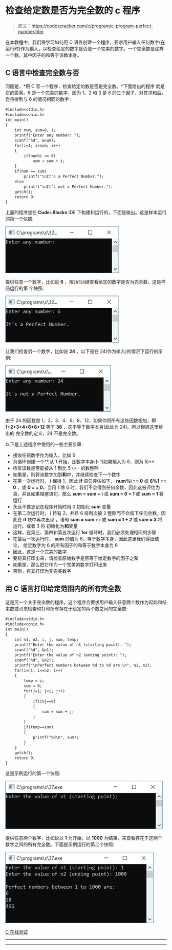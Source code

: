 # 检查给定数是否为完全数的 c 程序

> 原文：<https://codescracker.com/c/program/c-program-perfect-number.htm>

在本教程中，我们将学习如何用 C 语言创建一个程序，要求用户输入任何数字(在运行时)作为输入，以检查给定的数字是否是一个完美的数字。一个完全数是这样一个数，其中因子的和等于该数本身。

## C 语言中检查完全数与否

问题是，*用 C 写一个程序，检查给定的数是否是完全数。*下面给出的程序 就是它的答案。6 是一个完美的数字，因为 1、2 和 3 是 6 的三个因子，对其求和后，您将得到与 6 的情况相同的数字 :

```
#include<stdio.h>
#include<conio.h>
int main()
{
    int num, sum=0, i;
    printf("Enter any number: ");
    scanf("%d", &num);
    for(i=1; i<num; i++)
    {
        if(num%i == 0)
            sum = sum + i;
    }
    if(num == sum)
        printf("\nIt's a Perfect Number.");
    else
        printf("\nIt's not a Perfect Number.");
    getch();
    return 0;
}
```

上面的程序是在 **Code::Blocks** IDE 下构建和运行的，下面是输出。这是样本运行的第一个快照:

![c program check perfect number](img/c310519b031dde3631fad578d87eadf8.png)

提供任意一个数字，比如说 **6** ，按`ENTER`键查看给定的数字是否为完全数。这是样品运行的第 个快照:

![c program perfect number or not](img/5d98b2eaec927851f8bace6983cf5a54.png)

让我们检查另一个数字，比如说 **24** 。以下是在 24(作为输入)的情况下运行的示例:

![check perfect number or not](img/81391e8ac52c0625bdf2c852d7f3b3a8.png)

由于 24 的因数是 1、2、3、4、6、8、12，如果你将所有这些因数相加，即 **1+2+3+4+6+8+12** 等于 **36** ，这不等于数字本身(此处为 24)。所以根据这里给出的 完全数的定义，24 不是完全数。

以下是上述程序中使用的一些主要步骤:

*   接收任何数字作为输入，比如 6
*   为循环创建一个**,从 1 开始，比数字本身小 1(如果输入为 6，则为 5)**
*   检查该数是否能被从 1 到比 5 小一的数整除
*   如果是，则将该数字加到**和**中，并继续检查下一个数字
*   在第一次运行时， **i** 保持 1，因此 **if** 语句评估如下， **num%i == 0** 或 **6%1 == 0** ，或 **0 = = 0**。当用 1 除 6 时，我们不会得到任何余数，因此这被评估为真，并且如果阻塞语句，那么 **sum = sum + i** 或 **sum = 0 + 1** 或 **sum = 1** 将运行
*   永远不要忘记在程序开始时用 0 初始化 **sum** 变量
*   在第二次运行时， **i** 持有 2，并且 6 将再次被 2 整除而不会留下任何余数，因此在 **if** 块中再次出现 ，语句 **sum = sum + i** 或 **sum = 1 + 2** 或 **sum = 3** 将运行。或者 3 将 初始化为**和**变量
*   这样，在第三、第四和第五次运行 **for** 循环时，我们必须处理相同的步骤
*   在最后一次运行时， **sum** 的值为 6，等于数字本身，因此这里我们得出结论， 给定数字为 6 的所有因子的和等于数字本身为 6
*   因此，这是一个完美的数字
*   要将其打印出来，请检查原始数字是否等于给定数字的因子之和
*   如果是，那么把它作为一个完美的数字打印出来
*   否则，将其打印为非完美数字

## 用 C 语言打印给定范围内的所有完全数

这是另一个关于完全数的程序。这个程序会要求用户输入任意两个数作为起始和结束数或点来检查和打印所有存在于给定的两个数之间的完全数:

```
#include<stdio.h>
#include<conio.h>
int main()
{
    int n1, n2, i, j, sum, temp;
    printf("Enter the value of n1 (starting point): ");
    scanf("%d", &n1);
    printf("Enter the value of n2 (ending point): ");
    scanf("%d", &n2);
    printf("\nPerfect numbers between %d to %d are:\n", n1, n2);
    for(i=n1; i<=n2; i++)
    {
        temp = i;
        sum = 0;
        for(j=1; j<i; j++)
        {
            if(i%j==0)
            {
                sum = sum + j;
            }
        }
        if(temp==sum)
        {
            printf("%d\n", sum);
        }
    }
    getch();
    return 0;
}
```

这是示例运行的第一个快照:

![print all perfect number c](img/bd73a22e686ecdc2b3b116372dc7d54a.png)

提供任意两个数字，比如说以 **1** 为开始，以 **1000** 为结束，来查看存在于这两个 数字之间的所有完全数。下面是示例运行的第二个快照:

![find all perfect number c](img/9c744bb32a459079868db1aba795a566.png)

[C 在线测试](/exam/showtest.php?subid=2)

* * *

* * *